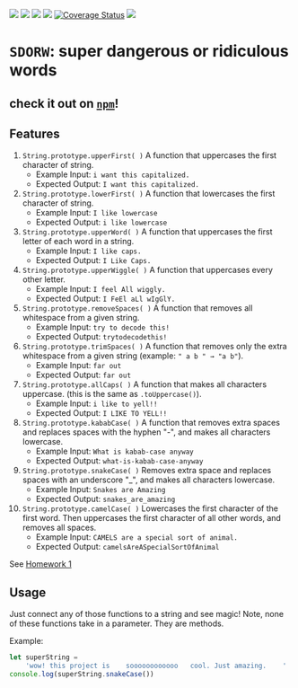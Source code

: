 ![](https://img.shields.io/github/issues/noltron000/library-challenge.svg)
![](https://img.shields.io/github/forks/noltron000/library-challenge.svg)
![](https://img.shields.io/github/stars/noltron000/library-challenge.svg)
![](https://img.shields.io/github/license/noltron000/library-challenge.svg)
[![Coverage Status](https://coveralls.io/repos/github/noltron000/library-challenge/badge.svg?branch=master)](https://coveralls.io/github/noltron000/library-challenge?branch=master)
![](https://img.shields.io/twitter/url/https/github.com%2Fnoltron000%2Flibrary-challenge.svg)

# `SDORW`: super dangerous or ridiculous words
## check it out on [`npm`](https://www.npmjs.com/package/sdrow)!
## Features
1. `String.prototype.upperFirst( )` A function that uppercases the first character of string.
	- Example Input: `i want this capitalized.`
	- Expected Output: `I want this capitalized.`
1. `String.prototype.lowerFirst( )` A function that lowercases the first character of string.
	- Example Input: `I like lowercase`
	- Expected Output: `i like lowercase`
1. `String.prototype.upperWord( )` A function that uppercases the first letter of each word in a string.
	- Example Input: `I like caps.`
	- Expected Output: `I Like Caps.`
1. `String.prototype.upperWiggle( )` A function that uppercases every other letter.
	- Example Input: `I feel All wiggly.`
	- Expected Output: `I FeEl aLl wIgGlY.`
1. `String.prototype.removeSpaces( )` A function that removes all whitespace from a given string.
	- Example Input: `try to decode this!`
	- Expected Output: `trytodecodethis!`
1. `String.prototype.trimSpaces( )` A function that removes only the extra whitespace from a given string (example: `" a b " → "a b"`).
	- Example Input: `far out`
	- Expected Output: `far out`
1. `String.prototype.allCaps( )` A function that makes all characters uppercase. (this is the same as `.toUppercase()`).
	- Example Input: `i like to yell!!`
	- Expected Output: `I LIKE TO YELL!!`
1. `String.prototype.kababCase( )` A function that removes extra spaces and replaces spaces with the hyphen "-", and makes all characters lowercase.
	- Example Input: `What is kabab-case anyway`
	- Expected Output: `what-is-kabab-case-anyway`
1. `String.prototype.snakeCase( )` Removes extra space and replaces spaces with an underscore "\_", and makes all characters lowercase.
	- Example Input: `Snakes are Amazing`
	- Expected Output: `snakes_are_amazing`
1. `String.prototype.camelCase( )` Lowercases the first character of the first word. Then uppercases the first character of all other words, and removes all spaces.
	- Example Input: `CAMELS are a special sort of animal.`
	- Expected Output: `camelsAreASpecialSortOfAnimal`

See [Homework 1](https://github.com/Make-School-Courses/FEW-2.1-Writing-JavaScript-Libraries/blob/master/Assignments/assignment-1-string-lib.md)

## Usage
Just connect any of those functions to a string and see magic! Note, none of these functions take in a parameter. They are methods.

Example:
```js
let superString =
	'wow! this project is    soooooooooooo   cool. Just amazing.    '
console.log(superString.snakeCase())
```
